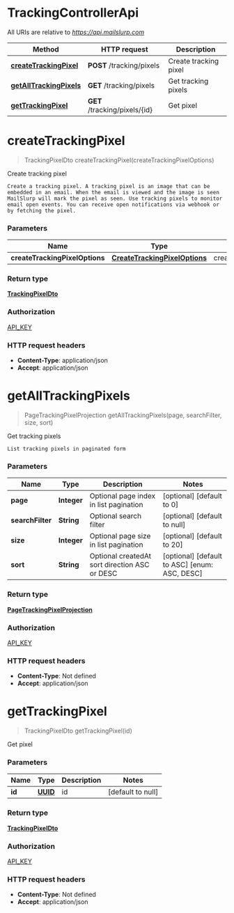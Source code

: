 # TrackingControllerApi

All URIs are relative to *https://api.mailslurp.com*

Method | HTTP request | Description
------------- | ------------- | -------------
[**createTrackingPixel**](TrackingControllerApi#createTrackingPixel) | **POST** /tracking/pixels | Create tracking pixel
[**getAllTrackingPixels**](TrackingControllerApi#getAllTrackingPixels) | **GET** /tracking/pixels | Get tracking pixels
[**getTrackingPixel**](TrackingControllerApi#getTrackingPixel) | **GET** /tracking/pixels/{id} | Get pixel


<a name="createTrackingPixel"></a>
# **createTrackingPixel**
> TrackingPixelDto createTrackingPixel(createTrackingPixelOptions)

Create tracking pixel

    Create a tracking pixel. A tracking pixel is an image that can be embedded in an email. When the email is viewed and the image is seen MailSlurp will mark the pixel as seen. Use tracking pixels to monitor email open events. You can receive open notifications via webhook or by fetching the pixel.

### Parameters

Name | Type | Description  | Notes
------------- | ------------- | ------------- | -------------
 **createTrackingPixelOptions** | [**CreateTrackingPixelOptions**](../Models/CreateTrackingPixelOptions)| createTrackingPixelOptions |

### Return type

[**TrackingPixelDto**](../Models/TrackingPixelDto)

### Authorization

[API_KEY](../README#API_KEY)

### HTTP request headers

- **Content-Type**: application/json
- **Accept**: application/json

<a name="getAllTrackingPixels"></a>
# **getAllTrackingPixels**
> PageTrackingPixelProjection getAllTrackingPixels(page, searchFilter, size, sort)

Get tracking pixels

    List tracking pixels in paginated form

### Parameters

Name | Type | Description  | Notes
------------- | ------------- | ------------- | -------------
 **page** | **Integer**| Optional page index in list pagination | [optional] [default to 0]
 **searchFilter** | **String**| Optional search filter | [optional] [default to null]
 **size** | **Integer**| Optional page size in list pagination | [optional] [default to 20]
 **sort** | **String**| Optional createdAt sort direction ASC or DESC | [optional] [default to ASC] [enum: ASC, DESC]

### Return type

[**PageTrackingPixelProjection**](../Models/PageTrackingPixelProjection)

### Authorization

[API_KEY](../README#API_KEY)

### HTTP request headers

- **Content-Type**: Not defined
- **Accept**: application/json

<a name="getTrackingPixel"></a>
# **getTrackingPixel**
> TrackingPixelDto getTrackingPixel(id)

Get pixel

### Parameters

Name | Type | Description  | Notes
------------- | ------------- | ------------- | -------------
 **id** | [**UUID**](../Models/)| id | [default to null]

### Return type

[**TrackingPixelDto**](../Models/TrackingPixelDto)

### Authorization

[API_KEY](../README#API_KEY)

### HTTP request headers

- **Content-Type**: Not defined
- **Accept**: application/json

